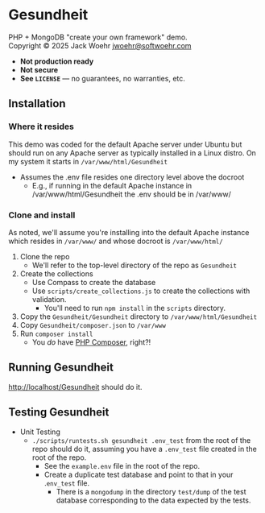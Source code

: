 # Gesundheit

PHP + MongoDB "create your own framework" demo.  
Copyright &copy; 2025 Jack Woehr [jwoehr@softwoehr.com](mailto:jwoehr@softwoehr.com)

- **Not production ready**
- **Not secure**
- **See `LICENSE`** &mdash; no guarantees, no warranties, etc.

## Installation

### Where it resides

This demo was coded for the default Apache server under Ubuntu but should run on any Apache server as typically installed in a Linux distro.
On my system it starts in `/var/www/html/Gesundheit`

- Assumes the .env file resides one directory level above the docroot
  - E.g., if running in the default Apache instance in /var/www/html/Gesundheit the .env should be in /var/www/

### Clone and install

As noted, we'll assume you're installing into the default Apache instance which resides in `/var/www/` and whose docroot is `/var/www/html/`

1. Clone the repo
    - We'll refer to the top-level directory of the repo as `Gesundheit`
1. Create the collections
    - Use Compass to create the database
    - Use `scripts/create_collections.js` to create the collections with validation.
        - You'll need to run `npm install` in the `scripts` directory.
1. Copy the `Gesundheit/Gesundheit` directory to `/var/www/html/Gesundheit`
1. Copy `Gesundheit/composer.json` to `/var/www`
1. Run `composer install`
    - You _do_ have [PHP Composer](https://getcomposer.org/), right?!

## Running Gesundheit

[http://localhost/Gesundheit](http://localhost/Gesundheit) should do it.

## Testing Gesundheit

- Unit Testing
  - `./scripts/runtests.sh gesundheit .env_test` from the root of the repo should do it, assuming you have a `.env_test` file created in the root of the repo.
    - See the `example.env` file in the root of the repo.
    - Create a duplicate test database and point to that in your .`env_test` file.
      - There is a `mongodump`  in the directory `test/dump` of the test database corresponding to the data expected by the tests.
